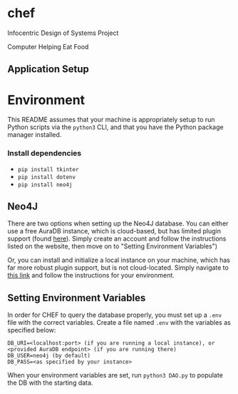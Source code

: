 # chef
Infocentric Design of Systems Project

Computer Helping Eat Food

## Application Setup

# Environment

This README assumes that your machine is appropriately setup 
to run Python scripts via the `python3` CLI, and that you have
the Python package manager installed.

### Install dependencies
* `pip install tkinter`
* `pip install dotenv`
* `pip install neo4j`

## Neo4J

There are two options when setting up the Neo4J database. You can either use a free AuraDB instance, which is cloud-based, but has limited plugin support (found [here](https://neo4j.com/cloud/platform/aura-graph-database/)). Simply create an account and follow the instructions listed on the website, then move on to "Setting Environment Variables")

Or, you can install and initialize a local instance on your machine, which has far more robust plugin support, but is not cloud-located. Simply navigate to [this link](https://neo4j.com/docs/operations-manual/current/installation/) and follow the instructions for your environment.

## Setting Environment Variables

In order for CHEF to query the database properly, you must set up a `.env` file with the correct variables. Create a file named `.env` with the variables as specified below:

```
DB_URI=<localhost:port> (if you are running a local instance), or <provided AuraDB endpoint> (if you are running there)
DB_USER=neo4j (by default)
DB_PASS=<as specified by your instance>
```

When your environment variables are set, run `python3 DAO.py` to populate the DB with the starting data.